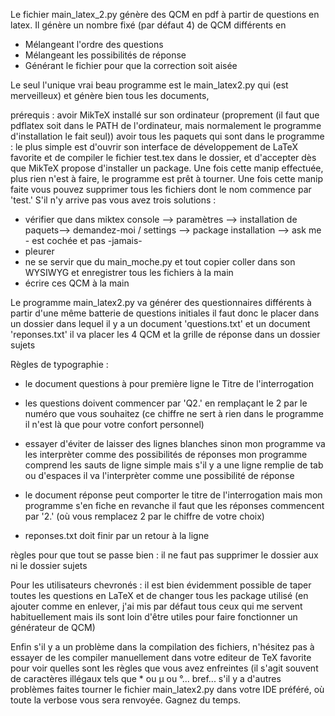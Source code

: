 Le fichier main_latex_2.py génère des QCM en pdf à partir de questions en latex. Il génère un nombre fixé (par défaut 4) de QCM différents en 
- Mélangeant l'ordre des questions
- Mélangeant les possibilités de réponse
- Générant le fichier pour que la correction soit aisée


Le seul l'unique vrai beau programme est le main_latex2.py qui (est merveilleux) et génère bien tous les documents,

prérequis : avoir MikTeX installé sur son ordinateur (proprement (il faut que pdflatex soit dans le PATH de l'ordinateur, mais normalement le programme d'installation le fait seul))
avoir tous les paquets qui sont dans le programme : 
le plus simple est d'ouvrir son interface de développement de LaTeX favorite et de compiler le fichier test.tex dans le dossier, et d'accepter dès que MikTeX propose d'installer un package. Une fois cette manip effectuée, plus rien n'est à faire, le programme est prêt à tourner. Une fois cette manip faite vous pouvez supprimer tous les fichiers dont le nom commence par 'test.' S'il n'y arrive pas vous avez trois solutions :
- vérifier que dans miktex console --> paramètres --> installation de paquets--> demandez-moi / settings --> package installation --> ask me - est cochée et pas -jamais- 
- pleurer
- ne se servir que du main_moche.py et tout copier coller dans son WYSIWYG et enregistrer tous les fichiers à la main
- écrire ces QCM à la main


Le programme main_latex2.py va générer des questionnaires différents à partir d'une même batterie de questions initiales
il faut donc le placer dans un dossier dans lequel il y a un document 'questions.txt' et un document 'reponses.txt'
il va placer les 4 QCM et la grille de réponse dans un dossier sujets


Règles de typographie : 
- le document questions à pour première ligne le Titre de l'interrogation 
- les questions doivent commencer par 'Q2.' en remplaçant le 2 par le numéro que vous souhaitez (ce chiffre ne sert à rien dans le programme il n'est là que pour votre confort personnel)
- essayer d'éviter de laisser des lignes blanches sinon mon programme va les interprèter comme des possibilités de réponses mon programme comprend les sauts de ligne simple mais s'il y a une ligne remplie de tab ou d'espaces il va l'interprèter comme une possibilité de réponse

- le document réponse peut comporter le titre de l'interrogation mais mon programme s'en fiche
    en revanche il faut que les réponses commencent par '2.' (où vous remplacez 2 par le chiffre de votre choix)

- reponses.txt doit finir par un retour à la ligne

règles pour que tout se passe bien : il ne faut pas supprimer le dossier aux ni le dossier sujets


Pour les utilisateurs chevronés : il est bien évidemment possible de taper toutes les questions en LaTeX et de changer tous les package utilisé (en ajouter comme en enlever, j'ai mis par défaut tous ceux qui me servent habituellement mais ils sont loin d'être utiles pour faire fonctionner un générateur de QCM)

Enfin s'il y a un problème dans la compilation des fichiers, n'hésitez pas à essayer de les compiler manuellement dans votre editeur de TeX favorite pour voir quelles sont les règles que vous avez enfreintes (il s'agit souvent de caractères illégaux tels que * ou µ ou °... bref... s'il y a d'autres problèmes faites tourner le fichier main_latex2.py dans votre IDE préféré, où toute la verbose vous sera renvoyée. Gagnez du temps. 
